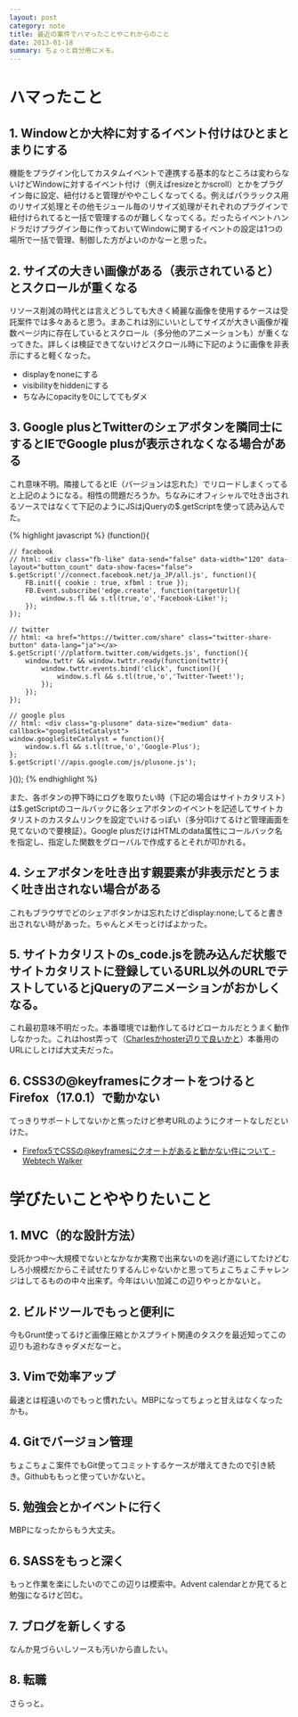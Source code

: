 ```yaml
---
layout: post
category: note
title: 最近の案件でハマったことやこれからのこと
date: 2013-01-18
summary: ちょっと自分用にメモ。
---
```


# ハマったこと

## 1. Windowとか大枠に対するイベント付けはひとまとまりにする

機能をプラグイン化してカスタムイベントで連携する基本的なところは変わらないけどWindowに対するイベント付け（例えばresizeとかscroll）とかをプラグイン毎に設定、紐付けると管理がややこしくなってくる。例えばパララックス用のリサイズ処理とその他モジュール毎のリサイズ処理がそれぞれのプラグインで紐付けられてると一括で管理するのが難しくなってくる。だったらイベントハンドラだけプラグイン毎に作っておいてWindowに関するイベントの設定は1つの場所で一括で管理、制御した方がよいのかなーと思った。

## 2. サイズの大きい画像がある（表示されていると）とスクロールが重くなる

リソース削減の時代とは言えどうしても大きく綺麗な画像を使用するケースは受託案件では多々あると思う。まあこれは別にいいとしてサイズが大きい画像が複数ページ内に存在しているとスクロール（多分他のアニメーションも）が重くなってきた。詳しくは検証できてないけどスクロール時に下記のように画像を非表示にすると軽くなった。

* displayをnoneにする
* visibilityをhiddenにする
* ちなみにopacityを0にしててもダメ

## 3. Google plusとTwitterのシェアボタンを隣同士にするとIEでGoogle plusが表示されなくなる場合がある

これ意味不明。隣接してるとIE（バージョンは忘れた）でリロードしまくってると上記のようになる。相性の問題だろうか。ちなみにオフィシャルで吐き出されるソースではなくて下記のようにJSはjQueryの$.getScriptを使って読み込んでた。

{% highlight javascript %}
(function(){

	// facebook
	// html: <div class="fb-like" data-send="false" data-width="120" data-layout="button_count" data-show-faces="false">
	$.getScript('//connect.facebook.net/ja_JP/all.js', function(){
		FB.init({ cookie : true, xfbml : true });
		FB.Event.subscribe('edge.create', function(targetUrl){
			window.s.fl && s.tl(true,'o','Facebook-Like!');
		});
	});

	// twitter
	// html: <a href="https://twitter.com/share" class="twitter-share-button" data-lang="ja"></a>
	$.getScript('//platform.twitter.com/widgets.js', function(){
		window.twttr && window.twttr.ready(function(twttr){
			window.twttr.events.bind('click', function(){
				window.s.fl && s.tl(true,'o','Twitter-Tweet!');
			});
		});
	});

	// google plus
  	// html: <div class="g-plusone" data-size="medium" data-callback="googleSiteCatalyst">
	window.googleSiteCatalyst = function(){
		window.s.fl && s.tl(true,'o','Google-Plus');
	};
	$.getScript('//apis.google.com/js/plusone.js');

}());
{% endhighlight %}

また、各ボタンの押下時にログを取りたい時（下記の場合はサイトカタリスト）は$.getScriptのコールバックに各シェアボタンのイベントを記述してサイトカタリストのカスタムリンクを設定でいけるっぽい（多分叩けてるけど管理画面を見てないので要検証）。Google plusだけはHTMLのdata属性にコールバック名を指定し、指定した関数をグローバルで作成するとそれが叩かれる。

## 4. シェアボタンを吐き出す親要素が非表示だとうまく吐き出されない場合がある

これもブラウザでどのシェアボタンかは忘れたけどdisplay:none;してると書き出されない時があった。ちゃんとメモっとけばよかった。

## 5. サイトカタリストのs_code.jsを読み込んだ状態でサイトカタリストに登録しているURL以外のURLでテストしているとjQueryのアニメーションがおかしくなる。

これ最初意味不明だった。本番環境では動作してるけどローカルだとうまく動作しなかった。これはhost弄って（[Charlesかhoster辺りで良いかと][host]）本番用のURLにしとけば大丈夫だった。

[host]: http://fingaholic.github.com/posts/2012-11-21-hosts.html 'Win、Macでのhostsの切替方法 | jekylog'

## 6. CSS3の@keyframesにクオートをつけるとFirefox（17.0.1）で動かない

てっきりサポートしてないかと焦ったけど参考URLのようにクオートなしだといけた。

* [Firefox5でCSSの@keyframesにクオートがあると動かない件について - Webtech Walker](http://webtech-walker.com/archive/2011/06/24154503.html 'Firefox5でCSSの@keyframesにクオートがあると動かない件について - Webtech Walker')

# 学びたいことややりたいこと

## 1. MVC（的な設計方法）

受託かつ中〜大規模でないとなかなか実務で出来ないのを逃げ道にしてたけどむしろ小規模だからこそ試せたりするんじゃないかと思ってちょこちょこチャレンジはしてるものの中々出来ず。今年はいい加減この辺りやっとかないと。

## 2. ビルドツールでもっと便利に

今もGrunt使ってるけど画像圧縮とかスプライト関連のタスクを最近知ってこの辺りも追わなきゃダメだなーと。

## 3. Vimで効率アップ

最速とは程遠いのでもっと慣れたい。MBPになってちょっと甘えはなくなったかも。

## 4. Gitでバージョン管理

ちょこちょこ案件でもGit使ってコミットするケースが増えてきたので引き続き。Githubももっと使っていかないと。

## 5. 勉強会とかイベントに行く

MBPになったからもう大丈夫。

## 6. SASSをもっと深く

もっと作業を楽にしたいのでこの辺りは模索中。Advent calendarとか見てると勉強になるけど凹む。

## 7. ブログを新しくする

なんか見づらいしソースも汚いから直したい。

## 8. 転職

さらっと。
